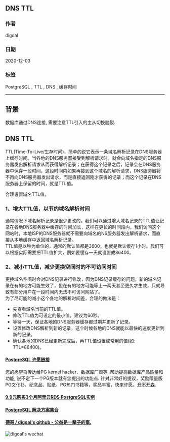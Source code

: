## DNS TTL   
      
### 作者      
digoal      
      
### 日期      
2020-12-03      
      
### 标签      
PostgreSQL , TTL , DNS , 缓存时间       
      
----      
      
## 背景      
数据库通过DNS连接, 需要注意TTL引入的主从切换脑裂.  
  
## DNS TTL  
TTL(Time-To-Live/生存时间)，简单的说它表示一条域名解析记录在DNS服务器上缓存时间。当各地的DNS服务器接受到解析请求时，就会向域名指定的DNS服务器发出解析请求从而获得解析记录；在获得这个记录之后，记录会在DNS服务器中保存一段时间，这段时间内如果再接到这个域名的解析请求，DNS服务器将不再向DNS服务器发出请求，而是直接返回刚才获得的记录；而这个记录在DNS服务器上保留的时间，就是TTL值。  
  
合理设置域名TTL值。  
  
### 1、增大TTL值，以节约域名解析时间  
通常情况下域名解析记录是很少更改的。我们可以通过增大域名记录的TTL值让记录在各地DNS服务器中缓存的时间加长，这样在更长的时间段内，我们访问这个网站时，本地ISP的DNS服务器就不需要向域名的NS服务器发出解析请求，而直接从本地缓存中返回域名解析记录。  
TTL值是以秒为单位的，通常的默认值都是3600，也就是默认缓存1小时。我们可以根据实际需要把TTL值扩大，例如要缓存一天就设置成86400。  
  
### 2、减小TTL值，减少更换空间时的不可访问时间  
更换域名空间时会对DNS记录进行修改，因为DNS记录缓存的问题，新的域名记录在有的地方可能生效了，但在有的地方可能等上一两天甚至更久才生效，只就导致有部分用户在一段时间内无法不可访问网站了。  
为了尽可能的减小这个各地的解析时间差，合理的做法是：  
  
- 先查看域名当前的TTL值。  
- 修改TTL值为可设定的最小值，建议为60秒。  
- 等待一天，保证各地的DNS服务器缓存都过期并更新了记录。  
- 设置修改DNS解析到新的记录，这个时候各地的DNS就能以最快的速度更新到新的记录。  
- 确认各地的DNS已经更新完成后，再TTL值设置成常用的值(如: TTL=86400)。  
  
  
#### [PostgreSQL 许愿链接](https://github.com/digoal/blog/issues/76 "269ac3d1c492e938c0191101c7238216")
您的愿望将传达给PG kernel hacker、数据库厂商等, 帮助提高数据库产品质量和功能, 说不定下一个PG版本就有您提出的功能点. 针对非常好的提议，奖励限量版PG文化衫、纪念品、贴纸、PG热门书籍等，奖品丰富，快来许愿。[开不开森](https://github.com/digoal/blog/issues/76 "269ac3d1c492e938c0191101c7238216").  
  
  
#### [9.9元购买3个月阿里云RDS PostgreSQL实例](https://www.aliyun.com/database/postgresqlactivity "57258f76c37864c6e6d23383d05714ea")
  
  
#### [PostgreSQL 解决方案集合](https://yq.aliyun.com/topic/118 "40cff096e9ed7122c512b35d8561d9c8")
  
  
#### [德哥 / digoal's github - 公益是一辈子的事.](https://github.com/digoal/blog/blob/master/README.md "22709685feb7cab07d30f30387f0a9ae")
  
  
![digoal's wechat](../pic/digoal_weixin.jpg "f7ad92eeba24523fd47a6e1a0e691b59")
  

